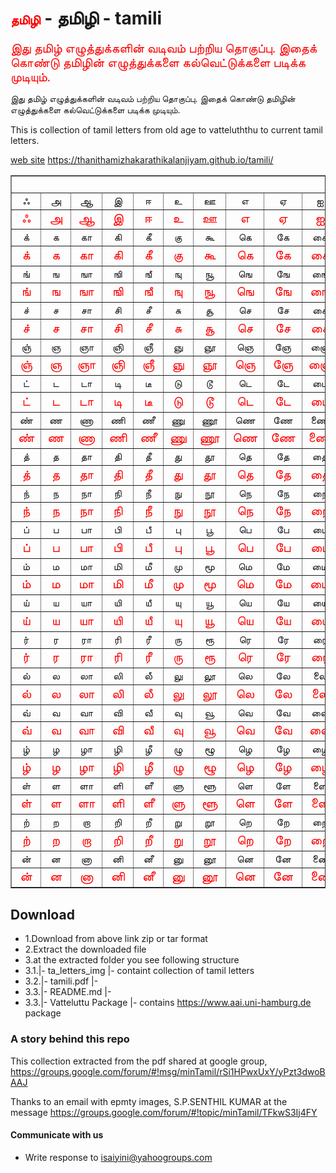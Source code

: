 ﻿# <span class="custom">தமிழி</span> - தமிழி - tamili

<span class="custom">இது தமிழ் எழுத்துக்களின் வடிவம் பற்றிய தொகுப்பு. இதைக் கொண்டு தமிழின் எழுத்துக்களை கல்வெட்டுக்களை படிக்க முடியும்.</span>

இது தமிழ் எழுத்துக்களின் வடிவம் பற்றிய தொகுப்பு. இதைக் கொண்டு தமிழின் எழுத்துக்களை கல்வெட்டுக்களை படிக்க முடியும்.

This is collection of tamil letters from old age to vatteluththu to current tamil letters. 

[web site](https://thanithamizhakarathikalanjiyam.github.io/tamili/) https://thanithamizhakarathikalanjiyam.github.io/tamili/


 <table cellspacing="0" cellpadding="0" border="1">
      <tbody>
        <tr>
          <td colspan="13" rowspan="1" valign="top"><br>
          </td>
        </tr>
        <tr>
          <td align="center">&#2947; </td>
          <td align="center">&#2949;</td>
          <td align="center">&#2950;</td>
          <td align="center">&#2951;</td>
          <td align="center">&#2952;</td>
          <td align="center">&#2953;</td>
          <td align="center">&#2954;</td>
          <td align="center">&#2958;</td>
          <td align="center">&#2959;</td>
          <td align="center">&#2960;</td>
          <td align="center">&#2962;</td>
          <td align="center">&#2963;</td>
          <td align="center">&#2964;</td>
        </tr>
        <tr>
          <td class="custom" align="center">&#2947; </td>
          <td class="custom" align="center">&#2949; </td>
          <td class="custom" align="center">&#2950; </td>
          <td class="custom" align="center">&#2951; </td>
          <td class="custom" align="center">&#2952; </td>
          <td class="custom" align="center">&#2953; </td>
          <td class="custom" align="center">&#2954; </td>
          <td class="custom" align="center">&#2958; </td>
          <td class="custom" align="center">&#2959; </td>
          <td class="custom" align="center">&#2960; </td>
          <td class="custom" align="center">&#2962; </td>
          <td class="custom" align="center">&#2963; </td>
          <td class="custom" align="center">&#2964; </td>
        </tr>
        <tr>
          <td align="center">&#2965;&#3021;</td>
          <td align="center">&#2965;</td>
          <td align="center">&#2965;&#3006;</td>
          <td align="center">&#2965;&#3007;</td>
          <td align="center">&#2965;&#3008;</td>
          <td align="center">&#2965;&#3009;</td>
          <td align="center">&#2965;&#3010;</td>
          <td align="center">&#2965;&#3014;</td>
          <td align="center">&#2965;&#3015;</td>
          <td align="center">&#2965;&#3016;</td>
          <td align="center">&#2965;&#3018;</td>
          <td align="center">&#2965;&#3019;</td>
          <td align="center">&#2965;&#3020;</td>
        </tr>
        <tr>
          <td class="custom" align="center">&#2965;&#3021; </td>
          <td class="custom" align="center">&#2965; </td>
          <td class="custom" align="center">&#2965;&#3006; </td>
          <td class="custom" align="center">&#2965;&#3007; </td>
          <td class="custom" align="center">&#2965;&#3008; </td>
          <td class="custom" align="center">&#2965;&#3009; </td>
          <td class="custom" align="center">&#2965;&#3010; </td>
          <td class="custom" align="center">&#2965;&#3014; </td>
          <td class="custom" align="center">&#2965;&#3015; </td>
          <td class="custom" align="center">&#2965;&#3016; </td>
          <td class="custom" align="center">&#2965;&#3018; </td>
          <td class="custom" align="center">&#2965;&#3019; </td>
          <td class="custom" align="center">&#2965;&#3020; </td>
        </tr>
        <tr>
          <td align="center">&#2969;&#3021;</td>
          <td align="center">&#2969;</td>
          <td align="center">&#2969;&#3006;</td>
          <td align="center">&#2969;&#3007;</td>
          <td align="center">&#2969;&#3008;</td>
          <td align="center">&#2969;&#3009;</td>
          <td align="center">&#2969;&#3010;</td>
          <td align="center">&#2969;&#3014;</td>
          <td align="center">&#2969;&#3015;</td>
          <td align="center">&#2969;&#3016;</td>
          <td align="center">&#2969;&#3018;</td>
          <td align="center">&#2969;&#3019;</td>
          <td align="center">&#2969;&#3020;</td>
        </tr>
        <tr>
          <td class="custom" align="center">&#2969;&#3021; </td>
          <td class="custom" align="center">&#2969; </td>
          <td class="custom" align="center">&#2969;&#3006; </td>
          <td class="custom" align="center">&#2969;&#3007; </td>
          <td class="custom" align="center">&#2969;&#3008; </td>
          <td class="custom" align="center">&#2969;&#3009; </td>
          <td class="custom" align="center">&#2969;&#3010; </td>
          <td class="custom" align="center">&#2969;&#3014; </td>
          <td class="custom" align="center">&#2969;&#3015; </td>
          <td class="custom" align="center">&#2969;&#3016; </td>
          <td class="custom" align="center">&#2969;&#3018; </td>
          <td class="custom" align="center">&#2969;&#3019; </td>
          <td class="custom" align="center">&#2969;&#3020; </td>
        </tr>
        <tr>
          <td align="center">&#2970;&#3021;</td>
          <td align="center">&#2970;</td>
          <td align="center">&#2970;&#3006;</td>
          <td align="center">&#2970;&#3007;</td>
          <td align="center">&#2970;&#3008;</td>
          <td align="center">&#2970;&#3009;</td>
          <td align="center">&#2970;&#3010;</td>
          <td align="center">&#2970;&#3014;</td>
          <td align="center">&#2970;&#3015;</td>
          <td align="center">&#2970;&#3016;</td>
          <td align="center">&#2970;&#3018;</td>
          <td align="center">&#2970;&#3019;</td>
          <td align="center">&#2970;&#3020;</td>
        </tr>
        <tr>
          <td class="custom" align="center">&#2970;&#3021; </td>
          <td class="custom" align="center">&#2970; </td>
          <td class="custom" align="center">&#2970;&#3006; </td>
          <td class="custom" align="center">&#2970;&#3007; </td>
          <td class="custom" align="center">&#2970;&#3008; </td>
          <td class="custom" align="center">&#2970;&#3009; </td>
          <td class="custom" align="center">&#2970;&#3010; </td>
          <td class="custom" align="center">&#2970;&#3014; </td>
          <td class="custom" align="center">&#2970;&#3015; </td>
          <td class="custom" align="center">&#2970;&#3016; </td>
          <td class="custom" align="center">&#2970;&#3018; </td>
          <td class="custom" align="center">&#2970;&#3019; </td>
          <td class="custom" align="center">&#2970;&#3020; </td>
        </tr>
        <tr>
          <td align="center">&#2974;&#3021;</td>
          <td align="center">&#2974;</td>
          <td align="center">&#2974;&#3006;</td>
          <td align="center">&#2974;&#3007;</td>
          <td align="center">&#2974;&#3008;</td>
          <td align="center">&#2974;&#3009;</td>
          <td align="center">&#2974;&#3010;</td>
          <td align="center">&#2974;&#3014;</td>
          <td align="center">&#2974;&#3015;</td>
          <td align="center">&#2974;&#3016;</td>
          <td align="center">&#2974;&#3018;</td>
          <td align="center">&#2974;&#3019;</td>
          <td align="center">&#2974;&#3020;</td>
        </tr>
        <tr>
          <td class="custom" align="center">&#2974;&#3021; </td>
          <td class="custom" align="center">&#2974; </td>
          <td class="custom" align="center">&#2974;&#3006; </td>
          <td class="custom" align="center">&#2974;&#3007; </td>
          <td class="custom" align="center">&#2974;&#3008; </td>
          <td class="custom" align="center">&#2974;&#3009; </td>
          <td class="custom" align="center">&#2974;&#3010; </td>
          <td class="custom" align="center">&#2974;&#3014; </td>
          <td class="custom" align="center">&#2974;&#3015; </td>
          <td class="custom" align="center">&#2974;&#3016; </td>
          <td class="custom" align="center">&#2974;&#3018; </td>
          <td class="custom" align="center">&#2974;&#3019; </td>
          <td class="custom" align="center">&#2974;&#3020; </td>
        </tr>
        <tr>
          <td align="center">&#2975;&#3021;</td>
          <td align="center">&#2975;</td>
          <td align="center">&#2975;&#3006;</td>
          <td align="center">&#2975;&#3007;</td>
          <td align="center">&#2975;&#3008;</td>
          <td align="center">&#2975;&#3009;</td>
          <td align="center">&#2975;&#3010;</td>
          <td align="center">&#2975;&#3014;</td>
          <td align="center">&#2975;&#3015;</td>
          <td align="center">&#2975;&#3016;</td>
          <td align="center">&#2975;&#3018;</td>
          <td align="center">&#2975;&#3019;</td>
          <td align="center">&#2975;&#3020;</td>
        </tr>
        <tr>
          <td class="custom" align="center">&#2975;&#3021; </td>
          <td class="custom" align="center">&#2975; </td>
          <td class="custom" align="center">&#2975;&#3006; </td>
          <td class="custom" align="center">&#2975;&#3007; </td>
          <td class="custom" align="center">&#2975;&#3008; </td>
          <td class="custom" align="center">&#2975;&#3009; </td>
          <td class="custom" align="center">&#2975;&#3010; </td>
          <td class="custom" align="center">&#2975;&#3014; </td>
          <td class="custom" align="center">&#2975;&#3015; </td>
          <td class="custom" align="center">&#2975;&#3016; </td>
          <td class="custom" align="center">&#2975;&#3018; </td>
          <td class="custom" align="center">&#2975;&#3019; </td>
          <td class="custom" align="center">&#2975;&#3020; </td>
        </tr>
        <tr>
          <td align="center">&#2979;&#3021;</td>
          <td align="center">&#2979;</td>
          <td align="center">&#2979;&#3006;</td>
          <td align="center">&#2979;&#3007;</td>
          <td align="center">&#2979;&#3008;</td>
          <td align="center">&#2979;&#3009;</td>
          <td align="center">&#2979;&#3010;</td>
          <td align="center">&#2979;&#3014;</td>
          <td align="center">&#2979;&#3015;</td>
          <td align="center">&#2979;&#3016;</td>
          <td align="center">&#2979;&#3018;</td>
          <td align="center">&#2979;&#3019;</td>
          <td align="center">&#2979;&#3020;</td>
        </tr>
        <tr>
          <td class="custom" align="center">&#2979;&#3021; </td>
          <td class="custom" align="center">&#2979; </td>
          <td class="custom" align="center">&#2979;&#3006; </td>
          <td class="custom" align="center">&#2979;&#3007; </td>
          <td class="custom" align="center">&#2979;&#3008; </td>
          <td class="custom" align="center">&#2979;&#3009; </td>
          <td class="custom" align="center">&#2979;&#3010; </td>
          <td class="custom" align="center">&#2979;&#3014; </td>
          <td class="custom" align="center">&#2979;&#3015; </td>
          <td class="custom" align="center">&#2979;&#3016; </td>
          <td class="custom" align="center">&#2979;&#3018; </td>
          <td class="custom" align="center">&#2979;&#3019; </td>
          <td class="custom" align="center">&#2979;&#3020; </td>
        </tr>
        <tr>
          <td align="center">&#2980;&#3021;</td>
          <td align="center">&#2980;</td>
          <td align="center">&#2980;&#3006;</td>
          <td align="center">&#2980;&#3007;</td>
          <td align="center">&#2980;&#3008;</td>
          <td align="center">&#2980;&#3009;</td>
          <td align="center">&#2980;&#3010;</td>
          <td align="center">&#2980;&#3014;</td>
          <td align="center">&#2980;&#3015;</td>
          <td align="center">&#2980;&#3016;</td>
          <td align="center">&#2980;&#3018;</td>
          <td align="center">&#2980;&#3019;</td>
          <td align="center">&#2980;&#3020;</td>
        </tr>
        <tr>
          <td class="custom" align="center">&#2980;&#3021; </td>
          <td class="custom" align="center">&#2980; </td>
          <td class="custom" align="center">&#2980;&#3006; </td>
          <td class="custom" align="center">&#2980;&#3007; </td>
          <td class="custom" align="center">&#2980;&#3008; </td>
          <td class="custom" align="center">&#2980;&#3009; </td>
          <td class="custom" align="center">&#2980;&#3010; </td>
          <td class="custom" align="center">&#2980;&#3014; </td>
          <td class="custom" align="center">&#2980;&#3015; </td>
          <td class="custom" align="center">&#2980;&#3016; </td>
          <td class="custom" align="center">&#2980;&#3018; </td>
          <td class="custom" align="center">&#2980;&#3019; </td>
          <td class="custom" align="center">&#2980;&#3020; </td>
        </tr>
        <tr>
          <td align="center">&#2984;&#3021;</td>
          <td align="center">&#2984;</td>
          <td align="center">&#2984;&#3006;</td>
          <td align="center">&#2984;&#3007;</td>
          <td align="center">&#2984;&#3008;</td>
          <td align="center">&#2984;&#3009;</td>
          <td align="center">&#2984;&#3010;</td>
          <td align="center">&#2984;&#3014;</td>
          <td align="center">&#2984;&#3015;</td>
          <td align="center">&#2984;&#3016;</td>
          <td align="center">&#2984;&#3018;</td>
          <td align="center">&#2984;&#3019;</td>
          <td align="center">&#2984;&#3020;</td>
        </tr>
        <tr>
          <td class="custom" align="center">&#2984;&#3021; </td>
          <td class="custom" align="center">&#2984; </td>
          <td class="custom" align="center">&#2984;&#3006; </td>
          <td class="custom" align="center">&#2984;&#3007; </td>
          <td class="custom" align="center">&#2984;&#3008; </td>
          <td class="custom" align="center">&#2984;&#3009; </td>
          <td class="custom" align="center">&#2984;&#3010; </td>
          <td class="custom" align="center">&#2984;&#3014; </td>
          <td class="custom" align="center">&#2984;&#3015; </td>
          <td class="custom" align="center">&#2984;&#3016; </td>
          <td class="custom" align="center">&#2984;&#3018; </td>
          <td class="custom" align="center">&#2984;&#3019; </td>
          <td class="custom" align="center">&#2984;&#3020; </td>
        </tr>
        <tr>
          <td align="center">&#2986;&#3021;</td>
          <td align="center">&#2986;</td>
          <td align="center">&#2986;&#3006;</td>
          <td align="center">&#2986;&#3007;</td>
          <td align="center">&#2986;&#3008;</td>
          <td align="center">&#2986;&#3009;</td>
          <td align="center">&#2986;&#3010;</td>
          <td align="center">&#2986;&#3014;</td>
          <td align="center">&#2986;&#3015;</td>
          <td align="center">&#2986;&#3016;</td>
          <td align="center">&#2986;&#3018;</td>
          <td align="center">&#2986;&#3019;</td>
          <td align="center">&#2986;&#3020;</td>
        </tr>
        <tr>
          <td class="custom" align="center">&#2986;&#3021; </td>
          <td class="custom" align="center">&#2986; </td>
          <td class="custom" align="center">&#2986;&#3006; </td>
          <td class="custom" align="center">&#2986;&#3007; </td>
          <td class="custom" align="center">&#2986;&#3008; </td>
          <td class="custom" align="center">&#2986;&#3009; </td>
          <td class="custom" align="center">&#2986;&#3010; </td>
          <td class="custom" align="center">&#2986;&#3014; </td>
          <td class="custom" align="center">&#2986;&#3015; </td>
          <td class="custom" align="center">&#2986;&#3016; </td>
          <td class="custom" align="center">&#2986;&#3018; </td>
          <td class="custom" align="center">&#2986;&#3019; </td>
          <td class="custom" align="center">&#2986;&#3020; </td>
        </tr>
        <tr>
          <td align="center">&#2990;&#3021;</td>
          <td align="center">&#2990;</td>
          <td align="center">&#2990;&#3006;</td>
          <td align="center">&#2990;&#3007;</td>
          <td align="center">&#2990;&#3008;</td>
          <td align="center">&#2990;&#3009;</td>
          <td align="center">&#2990;&#3010;</td>
          <td align="center">&#2990;&#3014;</td>
          <td align="center">&#2990;&#3015;</td>
          <td align="center">&#2990;&#3016;</td>
          <td align="center">&#2990;&#3018;</td>
          <td align="center">&#2990;&#3019;</td>
          <td align="center">&#2990;&#3020;</td>
        </tr>
        <tr>
          <td class="custom" align="center">&#2990;&#3021; </td>
          <td class="custom" align="center">&#2990; </td>
          <td class="custom" align="center">&#2990;&#3006; </td>
          <td class="custom" align="center">&#2990;&#3007; </td>
          <td class="custom" align="center">&#2990;&#3008; </td>
          <td class="custom" align="center">&#2990;&#3009; </td>
          <td class="custom" align="center">&#2990;&#3010; </td>
          <td class="custom" align="center">&#2990;&#3014; </td>
          <td class="custom" align="center">&#2990;&#3015; </td>
          <td class="custom" align="center">&#2990;&#3016; </td>
          <td class="custom" align="center">&#2990;&#3018; </td>
          <td class="custom" align="center">&#2990;&#3019; </td>
          <td class="custom" align="center">&#2990;&#3020; </td>
        </tr>
        <tr>
          <td align="center">&#2991;&#3021;</td>
          <td align="center">&#2991;</td>
          <td align="center">&#2991;&#3006;</td>
          <td align="center">&#2991;&#3007;</td>
          <td align="center">&#2991;&#3008;</td>
          <td align="center">&#2991;&#3009;</td>
          <td align="center">&#2991;&#3010;</td>
          <td align="center">&#2991;&#3014;</td>
          <td align="center">&#2991;&#3015;</td>
          <td align="center">&#2991;&#3016;</td>
          <td align="center">&#2991;&#3018;</td>
          <td align="center">&#2991;&#3019;</td>
          <td align="center">&#2991;&#3020;</td>
        </tr>
        <tr>
          <td class="custom" align="center">&#2991;&#3021; </td>
          <td class="custom" align="center">&#2991; </td>
          <td class="custom" align="center">&#2991;&#3006; </td>
          <td class="custom" align="center">&#2991;&#3007; </td>
          <td class="custom" align="center">&#2991;&#3008; </td>
          <td class="custom" align="center">&#2991;&#3009; </td>
          <td class="custom" align="center">&#2991;&#3010; </td>
          <td class="custom" align="center">&#2991;&#3014; </td>
          <td class="custom" align="center">&#2991;&#3015; </td>
          <td class="custom" align="center">&#2991;&#3016; </td>
          <td class="custom" align="center">&#2991;&#3018; </td>
          <td class="custom" align="center">&#2991;&#3019; </td>
          <td class="custom" align="center">&#2991;&#3020; </td>
        </tr>
        <tr>
          <td align="center">&#2992;&#3021;</td>
          <td align="center">&#2992;</td>
          <td align="center">&#2992;&#3006;</td>
          <td align="center">&#2992;&#3007;</td>
          <td align="center">&#2992;&#3008;</td>
          <td align="center">&#2992;&#3009;</td>
          <td align="center">&#2992;&#3010;</td>
          <td align="center">&#2992;&#3014;</td>
          <td align="center">&#2992;&#3015;</td>
          <td align="center">&#2992;&#3016;</td>
          <td align="center">&#2992;&#3018;</td>
          <td align="center">&#2992;&#3019;</td>
          <td align="center">&#2992;&#3020;</td>
        </tr>
        <tr>
          <td class="custom" align="center">&#2992;&#3021; </td>
          <td class="custom" align="center">&#2992; </td>
          <td class="custom" align="center">&#2992;&#3006; </td>
          <td class="custom" align="center">&#2992;&#3007; </td>
          <td class="custom" align="center">&#2992;&#3008; </td>
          <td class="custom" align="center">&#2992;&#3009; </td>
          <td class="custom" align="center">&#2992;&#3010; </td>
          <td class="custom" align="center">&#2992;&#3014; </td>
          <td class="custom" align="center">&#2992;&#3015; </td>
          <td class="custom" align="center">&#2992;&#3016; </td>
          <td class="custom" align="center">&#2992;&#3018; </td>
          <td class="custom" align="center">&#2992;&#3019; </td>
          <td class="custom" align="center">&#2992;&#3020; </td>
        </tr>
        <tr>
          <td align="center">&#2994;&#3021;</td>
          <td align="center">&#2994;</td>
          <td align="center">&#2994;&#3006;</td>
          <td align="center">&#2994;&#3007;</td>
          <td align="center">&#2994;&#3008;</td>
          <td align="center">&#2994;&#3009;</td>
          <td align="center">&#2994;&#3010;</td>
          <td align="center">&#2994;&#3014;</td>
          <td align="center">&#2994;&#3015;</td>
          <td align="center">&#2994;&#3016;</td>
          <td align="center">&#2994;&#3018;</td>
          <td align="center">&#2994;&#3019;</td>
          <td align="center">&#2994;&#3020;</td>
        </tr>
        <tr>
          <td class="custom" align="center">&#2994;&#3021; </td>
          <td class="custom" align="center">&#2994; </td>
          <td class="custom" align="center">&#2994;&#3006; </td>
          <td class="custom" align="center">&#2994;&#3007; </td>
          <td class="custom" align="center">&#2994;&#3008; </td>
          <td class="custom" align="center">&#2994;&#3009; </td>
          <td class="custom" align="center">&#2994;&#3010; </td>
          <td class="custom" align="center">&#2994;&#3014; </td>
          <td class="custom" align="center">&#2994;&#3015; </td>
          <td class="custom" align="center">&#2994;&#3016; </td>
          <td class="custom" align="center">&#2994;&#3018; </td>
          <td class="custom" align="center">&#2994;&#3019; </td>
          <td class="custom" align="center">&#2994;&#3020; </td>
        </tr>
        <tr>
          <td align="center">&#2997;&#3021;</td>
          <td align="center">&#2997;</td>
          <td align="center">&#2997;&#3006;</td>
          <td align="center">&#2997;&#3007;</td>
          <td align="center">&#2997;&#3008;</td>
          <td align="center">&#2997;&#3009;</td>
          <td align="center">&#2997;&#3010;</td>
          <td align="center">&#2997;&#3014;</td>
          <td align="center">&#2997;&#3015;</td>
          <td align="center">&#2997;&#3016;</td>
          <td align="center">&#2997;&#3018;</td>
          <td align="center">&#2997;&#3019;</td>
          <td align="center">&#2997;&#3020;</td>
        </tr>
        <tr>
          <td class="custom" align="center">&#2997;&#3021; </td>
          <td class="custom" align="center">&#2997; </td>
          <td class="custom" align="center">&#2997;&#3006; </td>
          <td class="custom" align="center">&#2997;&#3007; </td>
          <td class="custom" align="center">&#2997;&#3008; </td>
          <td class="custom" align="center">&#2997;&#3009; </td>
          <td class="custom" align="center">&#2997;&#3010; </td>
          <td class="custom" align="center">&#2997;&#3014; </td>
          <td class="custom" align="center">&#2997;&#3015; </td>
          <td class="custom" align="center">&#2997;&#3016; </td>
          <td class="custom" align="center">&#2997;&#3018; </td>
          <td class="custom" align="center">&#2997;&#3019; </td>
          <td class="custom" align="center">&#2997;&#3020; </td>
        </tr>
        <tr>
          <td align="center">&#2996;&#3021;</td>
          <td align="center">&#2996;</td>
          <td align="center">&#2996;&#3006;</td>
          <td align="center">&#2996;&#3007;</td>
          <td align="center">&#2996;&#3008;</td>
          <td align="center">&#2996;&#3009;</td>
          <td align="center">&#2996;&#3010;</td>
          <td align="center">&#2996;&#3014;</td>
          <td align="center">&#2996;&#3015;</td>
          <td align="center">&#2996;&#3016;</td>
          <td align="center">&#2996;&#3018;</td>
          <td align="center">&#2996;&#3019;</td>
          <td align="center">&#2996;&#3020;</td>
        </tr>
        <tr>
          <td class="custom" align="center">&#2996;&#3021; </td>
          <td class="custom" align="center">&#2996; </td>
          <td class="custom" align="center">&#2996;&#3006; </td>
          <td class="custom" align="center">&#2996;&#3007; </td>
          <td class="custom" align="center">&#2996;&#3008; </td>
          <td class="custom" align="center">&#2996;&#3009; </td>
          <td class="custom" align="center">&#2996;&#3010; </td>
          <td class="custom" align="center">&#2996;&#3014; </td>
          <td class="custom" align="center">&#2996;&#3015; </td>
          <td class="custom" align="center">&#2996;&#3016; </td>
          <td class="custom" align="center">&#2996;&#3018; </td>
          <td class="custom" align="center">&#2996;&#3019; </td>
          <td class="custom" align="center">&#2996;&#3020; </td>
        </tr>
        <tr>
          <td align="center">&#2995;&#3021;</td>
          <td align="center">&#2995;</td>
          <td align="center">&#2995;&#3006;</td>
          <td align="center">&#2995;&#3007;</td>
          <td align="center">&#2995;&#3008;</td>
          <td align="center">&#2995;&#3009;</td>
          <td align="center">&#2995;&#3010;</td>
          <td align="center">&#2995;&#3014;</td>
          <td align="center">&#2995;&#3015;</td>
          <td align="center">&#2995;&#3016;</td>
          <td align="center">&#2995;&#3018;</td>
          <td align="center">&#2995;&#3019;</td>
          <td align="center">&#2995;&#3020;</td>
        </tr>
        <tr>
          <td class="custom" align="center">&#2995;&#3021; </td>
          <td class="custom" align="center">&#2995; </td>
          <td class="custom" align="center">&#2995;&#3006; </td>
          <td class="custom" align="center">&#2995;&#3007; </td>
          <td class="custom" align="center">&#2995;&#3008; </td>
          <td class="custom" align="center">&#2995;&#3009; </td>
          <td class="custom" align="center">&#2995;&#3010; </td>
          <td class="custom" align="center">&#2995;&#3014; </td>
          <td class="custom" align="center">&#2995;&#3015; </td>
          <td class="custom" align="center">&#2995;&#3016; </td>
          <td class="custom" align="center">&#2995;&#3018; </td>
          <td class="custom" align="center">&#2995;&#3019; </td>
          <td class="custom" align="center">&#2995;&#3020; </td>
        </tr>
        <tr>
          <td align="center">&#2993;&#3021;</td>
          <td align="center">&#2993;</td>
          <td align="center">&#2993;&#3006;</td>
          <td align="center">&#2993;&#3007;</td>
          <td align="center">&#2993;&#3008;</td>
          <td align="center">&#2993;&#3009;</td>
          <td align="center">&#2993;&#3010;</td>
          <td align="center">&#2993;&#3014;</td>
          <td align="center">&#2993;&#3015;</td>
          <td align="center">&#2993;&#3016;</td>
          <td align="center">&#2993;&#3018;</td>
          <td align="center">&#2993;&#3019;</td>
          <td align="center">&#2993;&#3020;</td>
        </tr>
        <tr>
          <td class="custom" align="center">&#2993;&#3021; </td>
          <td class="custom" align="center">&#2993; </td>
          <td class="custom" align="center">&#2993;&#3006; </td>
          <td class="custom" align="center">&#2993;&#3007; </td>
          <td class="custom" align="center">&#2993;&#3008; </td>
          <td class="custom" align="center">&#2993;&#3009; </td>
          <td class="custom" align="center">&#2993;&#3010; </td>
          <td class="custom" align="center">&#2993;&#3014; </td>
          <td class="custom" align="center">&#2993;&#3015; </td>
          <td class="custom" align="center">&#2993;&#3016; </td>
          <td class="custom" align="center">&#2993;&#3018; </td>
          <td class="custom" align="center">&#2993;&#3019; </td>
          <td class="custom" align="center">&#2993;&#3020; </td>
        </tr>
        <tr>
          <td align="center">&#2985;&#3021;</td>
          <td align="center">&#2985;</td>
          <td align="center">&#2985;&#3006;</td>
          <td align="center">&#2985;&#3007;</td>
          <td align="center">&#2985;&#3008;</td>
          <td align="center">&#2985;&#3009;</td>
          <td align="center">&#2985;&#3010;</td>
          <td align="center">&#2985;&#3014;</td>
          <td align="center">&#2985;&#3015;</td>
          <td align="center">&#2985;&#3016;</td>
          <td align="center">&#2985;&#3018;</td>
          <td align="center">&#2985;&#3019;</td>
          <td align="center">&#2985;&#3020;</td>
        </tr>
        <tr>
          <td class="custom" align="center">&#2985;&#3021; </td>
          <td class="custom" align="center">&#2985; </td>
          <td class="custom" align="center">&#2985;&#3006; </td>
          <td class="custom" align="center">&#2985;&#3007; </td>
          <td class="custom" align="center">&#2985;&#3008; </td>
          <td class="custom" align="center">&#2985;&#3009; </td>
          <td class="custom" align="center">&#2985;&#3010; </td>
          <td class="custom" align="center">&#2985;&#3014; </td>
          <td class="custom" align="center">&#2985;&#3015; </td>
          <td class="custom" align="center">&#2985;&#3016; </td>
          <td class="custom" align="center">&#2985;&#3018; </td>
          <td class="custom" align="center">&#2985;&#3019; </td>
          <td class="custom" align="center">&#2985;&#3020; </td>
        </tr>
      </tbody>
    </table>
  

## Download

- 1.Download from above link zip or tar format
- 2.Extract the downloaded file
- 3.at the extracted folder you see following structure
- 3.1.|- ta_letters_img |- containt collection of tamil letters
- 3.2.|- tamili.pdf |- 
- 3.3.|- README.md |- 
- 3.3.|- Vatteluttu Package |- contains https://www.aai.uni-hamburg.de package

### A story behind this repo

This collection extracted from the pdf shared at google group, https://groups.google.com/forum/#!msg/minTamil/rSi1HPwxUxY/yPzt3dwoBAAJ

Thanks to an email with epmty images, S.P.SENTHIL KUMAR at the message https://groups.google.com/forum/#!topic/minTamil/TFkwS3Ij4FY

#### Communicate with us

- Write response to isaiyini@yahoogroups.com
   


<style type="text/css">
@font-face { font-family: "e-Vatteluttu OT"; src:
    url("https://thanithamizhakarathikalanjiyam.github.io/tamili/VatteluttuPackage/e-Vatteluttu OT.ttf")
    format("truetype"); }
.custom {
	font-family: "e-Vatteluttu OT";
	color: red;
	font-size:20px;
}
</style>